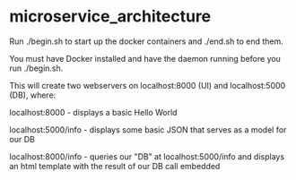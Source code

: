 # microservice_architecture

Run ./begin.sh to start up the docker containers and ./end.sh to end them.

You must have Docker installed and have the daemon running before you run ./begin.sh.

This will create two webservers on localhost:8000 (UI) and localhost:5000 (DB), where:

localhost:8000 - displays a basic Hello World

localhost:5000/info - displays some basic JSON that serves as a model for our DB

localhost:8000/info - queries our "DB" at localhost:5000/info and displays an html template with the result of our DB call embedded

